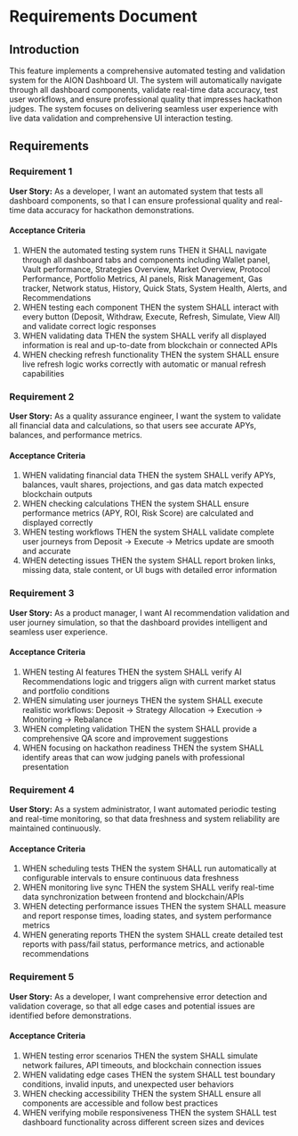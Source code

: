 # Requirements Document

## Introduction

This feature implements a comprehensive automated testing and validation system for the AION Dashboard UI. The system will automatically navigate through all dashboard components, validate real-time data accuracy, test user workflows, and ensure professional quality that impresses hackathon judges. The system focuses on delivering seamless user experience with live data validation and comprehensive UI interaction testing.

## Requirements

### Requirement 1

**User Story:** As a developer, I want an automated system that tests all dashboard components, so that I can ensure professional quality and real-time data accuracy for hackathon demonstrations.

#### Acceptance Criteria

1. WHEN the automated testing system runs THEN it SHALL navigate through all dashboard tabs and components including Wallet panel, Vault performance, Strategies Overview, Market Overview, Protocol Performance, Portfolio Metrics, AI panels, Risk Management, Gas tracker, Network status, History, Quick Stats, System Health, Alerts, and Recommendations
2. WHEN testing each component THEN the system SHALL interact with every button (Deposit, Withdraw, Execute, Refresh, Simulate, View All) and validate correct logic responses
3. WHEN validating data THEN the system SHALL verify all displayed information is real and up-to-date from blockchain or connected APIs
4. WHEN checking refresh functionality THEN the system SHALL ensure live refresh logic works correctly with automatic or manual refresh capabilities

### Requirement 2

**User Story:** As a quality assurance engineer, I want the system to validate all financial data and calculations, so that users see accurate APYs, balances, and performance metrics.

#### Acceptance Criteria

1. WHEN validating financial data THEN the system SHALL verify APYs, balances, vault shares, projections, and gas data match expected blockchain outputs
2. WHEN checking calculations THEN the system SHALL ensure performance metrics (APY, ROI, Risk Score) are calculated and displayed correctly
3. WHEN testing workflows THEN the system SHALL validate complete user journeys from Deposit → Execute → Metrics update are smooth and accurate
4. WHEN detecting issues THEN the system SHALL report broken links, missing data, stale content, or UI bugs with detailed error information

### Requirement 3

**User Story:** As a product manager, I want AI recommendation validation and user journey simulation, so that the dashboard provides intelligent and seamless user experience.

#### Acceptance Criteria

1. WHEN testing AI features THEN the system SHALL verify AI Recommendations logic and triggers align with current market status and portfolio conditions
2. WHEN simulating user journeys THEN the system SHALL execute realistic workflows: Deposit → Strategy Allocation → Execution → Monitoring → Rebalance
3. WHEN completing validation THEN the system SHALL provide a comprehensive QA score and improvement suggestions
4. WHEN focusing on hackathon readiness THEN the system SHALL identify areas that can wow judging panels with professional presentation

### Requirement 4

**User Story:** As a system administrator, I want automated periodic testing and real-time monitoring, so that data freshness and system reliability are maintained continuously.

#### Acceptance Criteria

1. WHEN scheduling tests THEN the system SHALL run automatically at configurable intervals to ensure continuous data freshness
2. WHEN monitoring live sync THEN the system SHALL verify real-time data synchronization between frontend and blockchain/APIs
3. WHEN detecting performance issues THEN the system SHALL measure and report response times, loading states, and system performance metrics
4. WHEN generating reports THEN the system SHALL create detailed test reports with pass/fail status, performance metrics, and actionable recommendations

### Requirement 5

**User Story:** As a developer, I want comprehensive error detection and validation coverage, so that all edge cases and potential issues are identified before demonstrations.

#### Acceptance Criteria

1. WHEN testing error scenarios THEN the system SHALL simulate network failures, API timeouts, and blockchain connection issues
2. WHEN validating edge cases THEN the system SHALL test boundary conditions, invalid inputs, and unexpected user behaviors
3. WHEN checking accessibility THEN the system SHALL ensure all components are accessible and follow best practices
4. WHEN verifying mobile responsiveness THEN the system SHALL test dashboard functionality across different screen sizes and devices